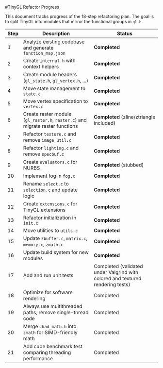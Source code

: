 #TinyGL Refactor Progress

This document tracks progress of the 18-step refactoring plan. The goal is to split TinyGL into modules that mirror the functional groups in `gl.h`.

| Step | Description | Status |
|-----|-------------|--------|
|1|Analyze existing codebase and generate `function_map.json`|**Completed**|
|2|Create `internal.h` with context helpers|**Completed**|
|3|Create module headers (`gl_state.h`, `gl_vertex.h`, ...)|**Completed**|
|4|Move state management to `state.c`|**Completed**|
|5|Move vertex specification to `vertex.c`|**Completed**|
|6|Create raster module (`gl_raster.h`, `raster.c`) and migrate raster functions|**Completed** (zline/ztriangle included)|
|7|Refactor `texture.c` and remove `image_util.c`|**Completed**|
|8|Refactor `lighting.c` and remove `specbuf.c`|**Completed**|
|9|Create `evaluators.c` for NURBS|**Completed** (stubbed)|
|10|Implement fog in `fog.c`|**Completed**|
|11|Rename `select.c` to `selection.c` and update logic|**Completed**|
|12|Create `extensions.c` for TinyGL extensions|**Completed**|
|13|Refactor initialization in `init.c`|**Completed**|
|14|Move utilities to `utils.c`|**Completed**|
|15|Update `zbuffer.c`, `matrix.c`, `memory.c`, `zmath.c`|**Completed**|
|16|Update build system for new modules|**Completed**|
|17|Add and run unit tests|Completed (validated under Valgrind with colored and textured rendering tests)|
|18|Optimize for software rendering|Completed|
|19|Always use multithreaded paths, remove single-thread code|Completed|
|20|Merge `chad_math.h` into `zmath` for SIMD-friendly math|Completed|
|21|Add cube benchmark test comparing threading performance|Completed|

